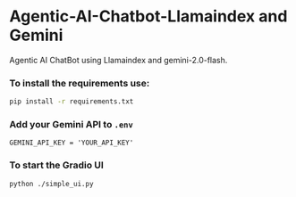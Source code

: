 # Agentic-AI-Chatbot-Llamaindex and Gemini
Agentic AI ChatBot using Llamaindex and gemini-2.0-flash.

### To install the requirements use:
```bash
pip install -r requirements.txt
```

### Add your Gemini API to `.env`
`
GEMINI_API_KEY = 'YOUR_API_KEY'
`

### To start the Gradio UI
```bash
python ./simple_ui.py
```
